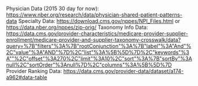 Physician Data (2015 30 day for now): https://www.nber.org/research/data/physician-shared-patient-patterns-data
Specialty Data: https://download.cms.gov/nppes/NPI_Files.html or https://data.nber.org/nppes/zip-orig/
Taxonomy Info Data: https://data.cms.gov/provider-characteristics/medicare-provider-supplier-enrollment/medicare-provider-and-supplier-taxonomy-crosswalk/data?query=%7B"filters"%3A%7B"rootConjunction"%3A%7B"label"%3A"And"%2C"value"%3A"AND"%7D%2C"list"%3A%5B%5D%7D%2C"keywords"%3A""%2C"offset"%3A270%2C"limit"%3A10%2C"sort"%3A%7B"sortBy"%3Anull%2C"sortOrder"%3Anull%7D%2C"columns"%3A%5B%5D%7D
Provider Ranking Data: https://data.cms.gov/provider-data/dataset/a174-a962#data-table
